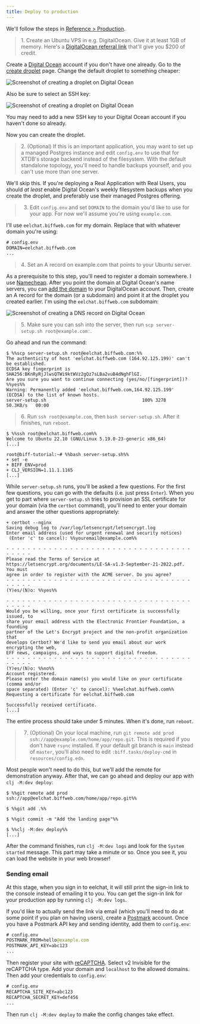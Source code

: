 ```yaml
---
title: Deploy to production
---
```


We'll follow the steps in [Reference > Production](https://biffweb.com/docs/reference/production/).

> 1․ Create an Ubuntu VPS in e.g. DigitalOcean. Give it at least 1GB of memory. Here's a
>    [DigitalOcean referral link](https://m.do.co/c/141610534c91) that'll give you $200 of
>    credit.

Create a [Digital Ocean](https://m.do.co/c/141610534c91) account if you don't have one already. Go to the
[create droplet](https://cloud.digitalocean.com/droplets/new) page. Change the default droplet to something cheaper:

![Screenshot of creating a droplet on Digital Ocean](/img/tutorial/do-price.png)

Also be sure to select an SSH key:

![Screenshot of creating a droplet on Digital Ocean](/img/tutorial/do-ssh.png)

You may need to add a new SSH key to your Digital Ocean account if you haven't
done so already.

Now you can create the droplet.

> 2․ (Optional) If this is an important application, you may want to set up a
> managed Postgres instance and edit `config.env` to use that for XTDB's storage
> backend instead of the filesystem. With the default standalone topology,
> you'll need to handle backups yourself, and you can't use more than one
> server.

We'll skip this. If you're deploying a Real Application with Real Users, you should
*at least* enable Digital Ocean's weekly filesystem backups when you create the droplet, and
preferably use their managed Postgres offering.

> 3. Edit `config.env` and set `DOMAIN` to the domain you'd like to use for your
>    app. For now we'll assume you're using `example.com`.

I'll use `eelchat.biffweb.com` for my domain. Replace that with whatever domain
you're using:

```clojure
# config.env
DOMAIN=eelchat.biffweb.com
...
```

> 4․ Set an A record on example.com that points to your Ubuntu server.

As a prerequisite to this step, you'll need to register a domain somewhere. I use
[Namecheap](https://namecheap.com). After you point the domain at Digital Ocean's name servers,
you can [add the domain](https://cloud.digitalocean.com/networking/domains) to your DigitalOcean account.
Then, create an A record for the domain (or a subdomain) and point it at the droplet you created earlier.
I'm using the `eelchat.biffweb.com` subdomain:

![Screenshot of creating a DNS record on Digital Ocean](/img/tutorial/do-dns.png)

> 5․ Make sure you can ssh into the server, then run `scp server-setup.sh root@example.com:`.

Go ahead and run the command:

```plaintext
$ %%scp server-setup.sh root@eelchat.biffweb.com:%%
The authenticity of host 'eelchat.biffweb.com (164.92.125.199)' can't be established.
ECDSA key fingerprint is SHA256:BKnRyRjJlwsQTWi9ktWVz2gQz7sLBa2vuB4dNghFlGI.
Are you sure you want to continue connecting (yes/no/[fingerprint])? %%yes%%
Warning: Permanently added 'eelchat.biffweb.com,164.92.125.199' (ECDSA) to the list of known hosts.
server-setup.sh                                    100% 3278    50.3KB/s   00:00
```

> 6․ Run `ssh root@example.com`, then `bash server-setup.sh`. After it finishes, run `reboot`.

```plaintext
$ %%ssh root@eelchat.biffweb.com%%
Welcome to Ubuntu 22.10 (GNU/Linux 5.19.0-23-generic x86_64)
[...]

root@biff-tutorial:~# %%bash server-setup.sh%%
+ set -e
+ BIFF_ENV=prod
+ CLJ_VERSION=1.11.1.1165
[...]
```

While `server-setup.sh` runs, you'll be asked a few questions. For the first few questions,
you can go with the defaults (i.e. just press `Enter`). When you get to part where
`server-setup.sh` tries to provision an SSL certificate for your domain (via the `certbot` command),
you'll need to enter your domain and answer the other questions appropriately:

```plaintext
+ certbot --nginx
Saving debug log to /var/log/letsencrypt/letsencrypt.log
Enter email address (used for urgent renewal and security notices)
 (Enter 'c' to cancel): %%youremail@example.com%%

- - - - - - - - - - - - - - - - - - - - - - - - - - - - - - - - - - - - - - - -
Please read the Terms of Service at
https://letsencrypt.org/documents/LE-SA-v1.3-September-21-2022.pdf. You must
agree in order to register with the ACME server. Do you agree?
- - - - - - - - - - - - - - - - - - - - - - - - - - - - - - - - - - - - - - - -
(Y)es/(N)o: %%yes%%

- - - - - - - - - - - - - - - - - - - - - - - - - - - - - - - - - - - - - - - -
Would you be willing, once your first certificate is successfully issued, to
share your email address with the Electronic Frontier Foundation, a founding
partner of the Let's Encrypt project and the non-profit organization that
develops Certbot? We'd like to send you email about our work encrypting the web,
EFF news, campaigns, and ways to support digital freedom.
- - - - - - - - - - - - - - - - - - - - - - - - - - - - - - - - - - - - - - - -
(Y)es/(N)o: %%no%%
Account registered.
Please enter the domain name(s) you would like on your certificate (comma and/or
space separated) (Enter 'c' to cancel): %%eelchat.biffweb.com%%
Requesting a certificate for eelchat.biffweb.com

Successfully received certificate.
[...]
```

The entire process should take under 5 minutes. When it's done, run `reboot`.


> 7. (Optional) On your local machine, run `git remote add prod ssh://app@example.com/home/app/repo.git`.
>    This is required if you don't have `rsync` installed. If your default git
>    branch is `main` instead of `master`, you'll also need to edit
>    `:biff.tasks/deploy-cmd` in `resources/config.edn`.

Most people won't need to do this, but we'll add the remote for demonstration
anyway. After that, we can go ahead and deploy our app with `clj -M:dev deploy`:

```plaintext
$ %%git remote add prod ssh://app@eelchat.biffweb.com/home/app/repo.git%%

$ %%git add .%%

$ %%git commit -m "Add the landing page"%%

$ %%clj -M:dev deploy%%
[...]
```

After the command finishes, run `clj -M:dev logs` and look for the `System started`
message. This part may take a minute or so. Once you see it, you can load the
website in your web browser!

### Sending email

At this stage, when you sign in to eelchat, it will still print the sign-in
link to the console instead of emailing it to you. You can get the sign-in link
for your production app by running `clj -M:dev logs`.

If you'd like to actually send the link via email (which you'll need to do at
some point if you plan on having users), create a
[Postmark](https://postmarkapp.com/) account. Once you have a Postmark API key
and sending identity, add them to `config.env`:

```clojure
# config.env
POSTMARK_FROM=hello@example.com
POSTMARK_API_KEY=abc123
...
```

Then register your site with [reCAPTCHA](https://www.google.com/recaptcha/admin/). Select 
v2 Invisible for the reCAPTCHA type. Add your domain and `localhost` to the
allowed domains. Then add your credentials to `config.env`:

```clojure
# config.env
RECAPTCHA_SITE_KEY=abc123
RECAPTCHA_SECRET_KEY=def456
...
```

Then run `clj -M:dev deploy` to make the config changes take effect.
